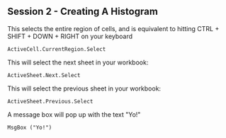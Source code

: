 ## Session 2 - Creating A Histogram

This selects the entire region of cells, and is equivalent to hitting CTRL + SHIFT + DOWN + RIGHT on your keyboard

`ActiveCell.CurrentRegion.Select`

This will select the next sheet in your workbook:

`ActiveSheet.Next.Select`

This will select the previous sheet in your workbook:

`ActiveSheet.Previous.Select`

A message box will pop up with the text "Yo!"

`MsgBox ("Yo!")`
